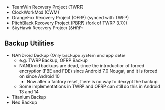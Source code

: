 - TeamWin Recovery Project (TWRP)
- ClockWorkMod (CWM)
- OrangeFox Recovery Project (OFRP) (synced with TWRP)
- PitchBlack Recovery Project (PBRP) (fork of TWRP 3.7.0)
- SkyHawk Recovery Project (SHRP)

## Backup Utilities
- NANDroid Backup (Only backups system and app data)
	- e.g. TWRP Backup, OFRP Backup
	- NANDroid backups are dead, since the introduction of forced encryption (FBE and FDE) since Android 7.0 Nougat, and it is forced on since Android 10
		- Now after a factory reset, there is no way to decrypt the backup
	- Some implementations in TWRP and OFRP can still do this in Android 13 and 14
- Titanium Backup
- Neo Backup